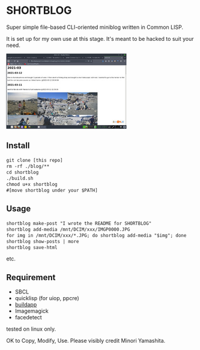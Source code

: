 SHORTBLOG
=========

Super simple file-based CLI-oriented miniblog written in Common LISP.

It is set up for my own use at this stage. It's meant to be hacked to suit your need.

![example diary](https://raw.githubusercontent.com/ympbyc/shortblog/gh-pages/blog/2021-03/thumbs/shot-2021-03-12_22-15-14.jpg)

Install
-------

```
git clone [this repo]
rm -rf ./blog/**
cd shortblog
./build.sh
chmod u+x shortblog
#[move shortblog under your $PATH]
```

Usage
-----

```
shortblog make-post "I wrote the README for SHORTBLOG"
shortblog add-media /mnt/DCIM/xxx/IMGP0000.JPG
for img in /mnt/DCIM/xxx/*.JPG; do shortblog add-media "$img"; done
shortblog show-posts | more
shortblog save-html
```

etc.


Requirement
-----------

+ SBCL
+ quicklisp (for uiop, ppcre)
+ [buildapp](https://www.xach.com/lisp/buildapp)
+ Imagemagick
+ facedetect

tested on linux only.


OK to Copy, Modify, Use. Please visibly credit Minori Yamashita.
